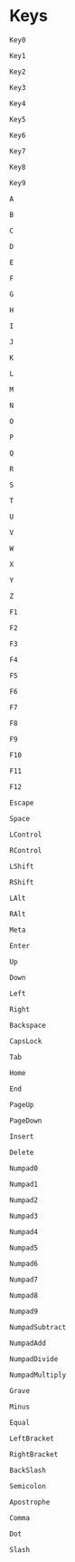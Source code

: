 # Keys
`Key0`

`Key1`

`Key2`

`Key3`

`Key4`

`Key5`

`Key6`

`Key7`

`Key8`

`Key9`

`A`

`B`

`C`

`D`

`E`

`F`

`G`

`H`

`I`

`J`

`K`

`L`

`M`

`N`

`O`

`P`

`Q`

`R`

`S`

`T`

`U`

`V`

`W`

`X`

`Y`

`Z`

`F1`

`F2`

`F3`

`F4`

`F5`

`F6`

`F7`

`F8`

`F9`

`F10`

`F11`

`F12`

`Escape`

`Space`

`LControl`

`RControl`

`LShift`

`RShift`

`LAlt`

`RAlt`

`Meta`

`Enter`

`Up`

`Down`

`Left`

`Right`

`Backspace`

`CapsLock`

`Tab`

`Home`

`End`

`PageUp`

`PageDown`

`Insert`

`Delete`

`Numpad0`

`Numpad1`

`Numpad2`

`Numpad3`

`Numpad4`

`Numpad5`

`Numpad6`

`Numpad7`

`Numpad8`

`Numpad9`

`NumpadSubtract`

`NumpadAdd`

`NumpadDivide`

`NumpadMultiply`

`Grave`

`Minus`

`Equal`

`LeftBracket`

`RightBracket`

`BackSlash`

`Semicolon`

`Apostrophe`

`Comma`

`Dot`

`Slash`
